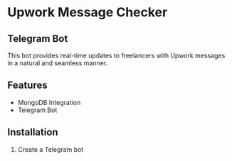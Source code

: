 # Upwork Message Checker

## Telegram Bot

This bot provides real-time updates to freelancers with Upwork messages in a natural and seamless manner.

## Features

- MongoDB Integration
- Telegram Bot

## Installation

1. Create a Telegram bot
